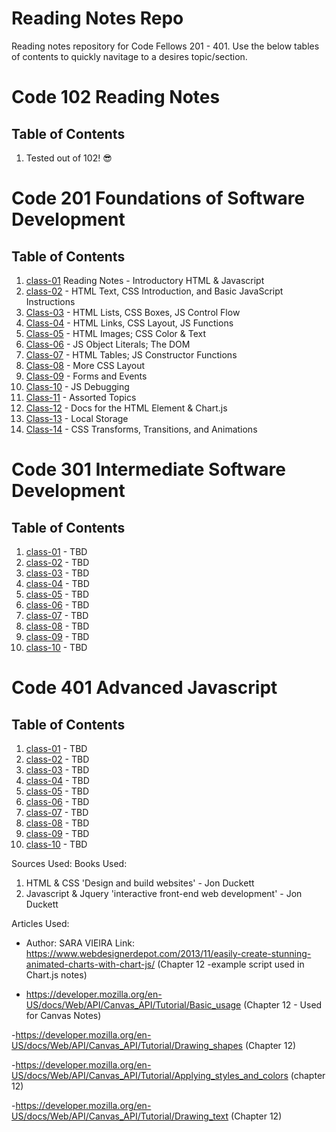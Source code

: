 # Reading Notes Repo

Reading notes repository for Code Fellows 201 - 401. Use the below tables of contents to quickly navitage to a desires topic/section.

# Code 102 Reading Notes

## Table of Contents

1. Tested out of 102! 😎

# Code 201 Foundations of Software Development

## Table of Contents

1. [class-01](class-reading/201/class-01.md) Reading Notes - Introductory HTML & Javascript
2. [class-02](class-reading/201/class-02.md) - HTML Text, CSS Introduction, and Basic JavaScript Instructions
3. [Class-03](class-reading/201/class-03.md) - HTML Lists, CSS Boxes, JS Control Flow
4. [Class-04](class-reading/201/class-04.md) - HTML Links, CSS Layout, JS Functions
5. [Class-05](class-reading/201/class-05.md) - HTML Images; CSS Color & Text
6. [Class-06](class-reading/201/class-06.md) - JS Object Literals; The DOM
7. [Class-07](class-reading/201/class-07.md) - HTML Tables; JS Constructor Functions
8. [Class-08](class-reading/201/class-08.md) - More CSS Layout
9. [Class-09](class-reading/201/class-09.md) - Forms and Events
10. [Class-10](class-reading/201/class-10.md) - JS Debugging
11. [Class-11](class-reading/201/class-11.md) - Assorted Topics
12. [Class-12](class-reading/201/class-12.md) - Docs for the HTML <canvas> Element & Chart.js
13. [Class-13](class-reading/201/class-13.md) - Local Storage
14. [Class-14](class-reading/201/class-14.md) - CSS Transforms, Transitions, and Animations

# Code 301 Intermediate Software Development

## Table of Contents

1. [class-01](class-reading/301/class-01.md) - TBD
2. [class-02](class-reading/301/class-02.md) - TBD
3. [class-03](class-reading/301/class-03.md) - TBD
4. [class-04](class-reading/301/class-04.md) - TBD
5. [class-05](class-reading/301/class-05.md) - TBD
6. [class-06](class-reading/301/class-06.md) - TBD
7. [class-07](class-reading/301/class-07.md) - TBD
8. [class-08](class-reading/301/class-08.md) - TBD
9. [class-09](class-reading/301/class-09.md) - TBD
10. [class-10](class-reading/301/class-10.md) - TBD

# Code 401 Advanced Javascript

## Table of Contents

1. [class-01](class-reading/401/class-01.md) - TBD
2. [class-02](class-reading/401/class-02.md) - TBD
3. [class-03](class-reading/401/class-03.md) - TBD
4. [class-04](class-reading/401/class-04.md) - TBD
5. [class-05](class-reading/401/class-05.md) - TBD
6. [class-06](class-reading/401/class-06.md) - TBD
7. [class-07](class-reading/401/class-07.md) - TBD
8. [class-08](class-reading/401/class-08.md) - TBD
9. [class-09](class-reading/401/class-09.md) - TBD
10. [class-10](class-reading/401/class-10.md) - TBD

Sources Used:
Books Used:

1. HTML & CSS 'Design and build websites' - Jon Duckett
2. Javascript & Jquery 'interactive front-end web development' - Jon Duckett

Articles Used:

- Author: SARA VIEIRA Link: https://www.webdesignerdepot.com/2013/11/easily-create-stunning-animated-charts-with-chart-js/
  (Chapter 12 -example script used in Chart.js notes)

- https://developer.mozilla.org/en-US/docs/Web/API/Canvas_API/Tutorial/Basic_usage
  (Chapter 12 - Used for Canvas Notes)

-https://developer.mozilla.org/en-US/docs/Web/API/Canvas_API/Tutorial/Drawing_shapes
(Chapter 12)

-https://developer.mozilla.org/en-US/docs/Web/API/Canvas_API/Tutorial/Applying_styles_and_colors
(chapter 12)

-https://developer.mozilla.org/en-US/docs/Web/API/Canvas_API/Tutorial/Drawing_text
(Chapter 12)
